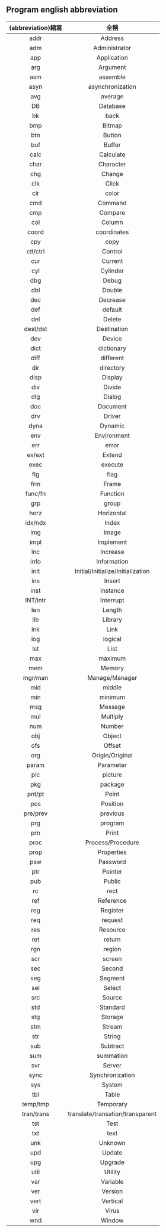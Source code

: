 Program english abbreviation
---

|(abbreviation)縮寫 | 全稱                                   |
| :-:               | :-:                                    |
| addr              | Address                                |
| adm               | Administrator                          |
| app               | Application                            |
| arg               | Argument                               |
| asm               | assemble                               |
| asyn              | asynchronization                       |
| avg               | average                                |
| DB                | Database                               |
| bk                | back                                   |
| bmp               | Bitmap                                 |
| btn               | Button                                 |
| buf               | Buffer                                 |
| calc              | Calculate                              |
| char              | Character                              |
| chg               | Change                                 |
| clk               | Click                                  |
| clr               | color                                  |
| cmd               | Command                                |
| cmp               | Compare                                |
| col               | Column                                 |
| coord             | coordinates                            |
| cpy               | copy                                   |
| ctl/ctrl          | Control                                |
| cur               | Current                                |
| cyl               | Cylinder                               |
| dbg               | Debug                                  |
| dbl               | Double                                 |
| dec               | Decrease                               |
| def               | default                                |
| del               | Delete                                 |
| dest/dst          | Destination                            |
| dev               | Device                                 |
| dict              | dictionary                             |
| diff              | different                              |
| dir               | directory                              |
| disp              | Display                                |
| div               | Divide                                 |
| dlg               | Dialog                                 |
| doc               | Document                               |
| drv               | Driver                                 |
| dyna              | Dynamic                                |
| env               | Environment                            |
| err               | error                                  |
| ex/ext            | Extend                                 |
| exec              | execute                                |
| flg               | flag                                   |
| frm               | Frame                                  |
| func/fn           | Function                               |
| grp               | group                                  |
| horz              | Horizontal                             |
| idx/ndx           | Index                                  |
| img               | Image                                  |
| impl              | Implement                              |
| inc               | Increase                               |
| info              | Information                            |
| init              | Initial/Initialize/Initialization      |
| ins               | Insert                                 |
| inst              | Instance                               |
| INT/intr          | Interrupt                              |
| len               | Length                                 |
| lib               | Library                                |
| lnk               | Link                                   |
| log               | logical                                |
| lst               | List                                   |
| max               | maximum                                |
| mem               | Memory                                 |
| mgr/man           | Manage/Manager                         |
| mid               | middle                                 |
| min               | minimum                                |
| msg               | Message                                |
| mul               | Multiply                               |
| num               | Number                                 |
| obj               | Object                                 |
| ofs               | Offset                                 |
| org               | Origin/Original                        |
| param             | Parameter                              |
| pic               | picture                                |
| pkg               | package                                |
| pnt/pt            | Point                                  |
| pos               | Position                               |
| pre/prev          | previous                               |
| prg               | program                                |
| prn               | Print                                  |
| proc              | Process/Procedure                      |
| prop              | Properties                             |
| psw               | Password                               |
| ptr               | Pointer                                |
| pub               | Public                                 |
| rc                | rect                                   |
| ref               | Reference                              |
| reg               | Register                               |
| req               | request                                |
| res               | Resource                               |
| ret               | return                                 |
| rgn               | region                                 |
| scr               | screen                                 |
| sec               | Second                                 |
| seg               | Segment                                |
| sel               | Select                                 |
| src               | Source                                 |
| std               | Standard                               |
| stg               | Storage                                |
| stm               | Stream                                 |
| str               | String                                 |
| sub               | Subtract                               |
| sum               | summation                              |
| svr               | Server                                 |
| sync              | Synchronization                        |
| sys               | System                                 |
| tbl               | Table                                  |
| temp/tmp          | Temporary                              |
| tran/trans        | translate/transation/transparent       |
| tst               | Test                                   |
| txt               | text                                   |
| unk               | Unknown                                |
| upd               | Update                                 |
| upg               | Upgrade                                |
| util              | Utility                                |
| var               | Variable                               |
| ver               | Version                                |
| vert              | Vertical                               |
| vir               | Virus                                  |
| wnd               | Window                                 |